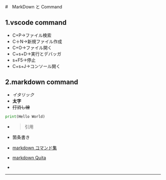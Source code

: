 #　MarkDown と Command

## 1.vscode command
* C+P->ファイル検索
* C＋N->新規ファイル作成
* C+O->ファイル開く
* C+s+D->実行とデバッガ
* s+F5->停止
* C+s+J->コンソール開く

## 2.markdown command
* *イタリック*
* **太字**
* ~~打消し線~~

``` python
print(Hello World)
```
* >引用

* 箇条書き

* [markdown コマンド集](https://www.whizz-tech.co.jp/6026/#VSCode)
* [markdown Quita](https://qiita.com/Qiita/items/c686397e4a0f4f11683d)
* 
---
